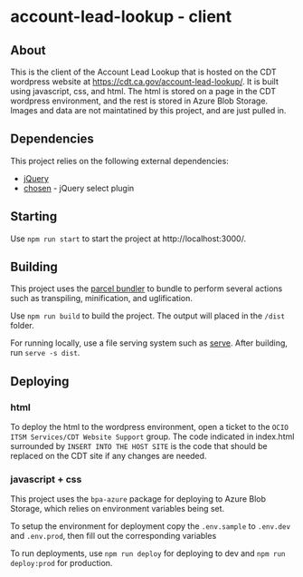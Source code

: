 # account-lead-lookup - client

## About
This is the client of the Account Lead Lookup that is hosted on the CDT wordpress website at https://cdt.ca.gov/account-lead-lookup/. It is built using javascript, css, and html. The html is stored on a page in the CDT wordpress environment, and the rest is stored in Azure Blob Storage. Images and data are not maintatined by this project, and are just pulled in.

## Dependencies
This project relies on the following external dependencies:
- [jQuery](https://jquery.com/)
- [chosen](https://harvesthq.github.io/chosen/) - jQuery select plugin

## Starting
Use `npm run start` to start the project at http://localhost:3000/. 

## Building
This project uses the [parcel bundler](https://github.com/parcel-bundler/parcel) to bundle to perform several actions such as transpiling, minification, and uglification.

Use `npm run build` to build the project. The output will placed in the `/dist` folder.

For running locally, use a file serving system such as [serve](https://github.com/zeit/serve). After building, run `serve -s dist`.

## Deploying
### html
To deploy the html to the wordpress environment, open a ticket to the `OCIO ITSM Services/CDT Website Support` group. The code indicated in index.html surrounded by `INSERT INTO THE HOST SITE` is the code that should be replaced on the CDT site if any changes are needed.

### javascript + css
This project uses the `bpa-azure` package for deploying to Azure Blob Storage, which relies on environment variables being set. 

To setup the environment for deployment copy the `.env.sample` to `.env.dev` and `.env.prod`, then fill out the corresponding variables

To run deployments, use `npm run deploy` for deploying to dev and `npm run deploy:prod` for production.